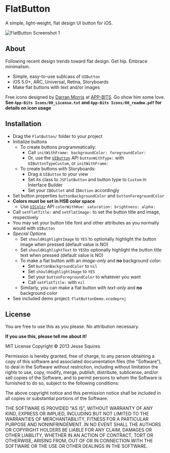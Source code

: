 # FlatButton

A simple, light-weight, flat design UI button for iOS.

![FlatButton Screenshot 1][1]

## About

Following recent design trends toward flat design. Get hip. Embrace minimalism.

* Simple, easy-to-use sublcass of `UIButton`
* iOS 5.0+, ARC, Universal, Retina, Storyboards
* Make flat buttons with text and/or images

Free icons designed by [Darran Morris](https://twitter.com/darranmorris) at [APP-BITS](http://app-bits.com). Go show him some love.
**See `App-Bits Icons/00_License.txt` and `App-Bits Icons/00_readme.pdf` for details on icon usage**

## Installation

* Drag the `FlatButton/` folder to your project
* Initialize buttons
	* To create buttons programmatically:
		* Call `initWithFrame: backgroundColor: foregroundColor:`
		* Or, use the [`UIButton`][2] API `buttonWithType:` with `UIButtonTypeCustom`, or `initWithFrame:`
	* To create buttons with Storyboards:
		* Drag a `UIButton` to your view
		* Set its class to `JSFlatButton` and button type to `Custom` in Interface Builder
		* Set your `IBOutlet` and `IBAction` accordingly
* Set button properties `buttonBackgroundColor` and `buttonForegroundColor`
* **Colors must be set in HSB color space**
	* Use [`UIColor`][3] API `colorWithHue: saturation: brightness: alpha:`
* Call `setFlatTitle:` and `setFlatImage:` to set the button title and image, respectively
* You may set your button title font and other attributes as you normally would with `UIButton`
* *Special Options*
	* Set `shouldHighlightImage` to `YES` to optionally highlight the button image when pressed (default value is NO)
	* Set `shouldHighlightText` to `YES`to optionally highlight the button title text when pressed (default value is NO)
	* To make a flat button with an *image-only* and **no** background color:
		* Set `buttonBackgroundColor` to `nil`
		* Set `shouldHighlightImage` to `YES`
		* Set your `buttonForegroundColor` to whatever you want
		* Call `setFlatTitle:` with `nil`
	* Similarly, you can make a flat button with *text-only* and **no** background color
* See included demo project: `FlatButtonDemo.xcodeproj` 

## License

You are free to use this as you please. No attribution necessary. 

**If you use this, please tell me about it!**

MIT License
Copyright &copy; 2013 Jesse Squires

Permission is hereby granted, free of charge, to any person obtaining a copy of this software and associated documentation files (the "Software"), to deal in the Software without restriction, including without limitation the rights to use, copy, modify, merge, publish, distribute, sublicense, and/or sell copies of the Software, and to permit persons to whom the Software is furnished to do so, subject to the following conditions:

The above copyright notice and this permission notice shall be included in all copies or substantial portions of the Software.

THE SOFTWARE IS PROVIDED "AS IS", WITHOUT WARRANTY OF ANY KIND, EXPRESS OR IMPLIED, INCLUDING BUT NOT LIMITED TO THE WARRANTIES OF MERCHANTABILITY, FITNESS FOR A PARTICULAR PURPOSE AND NONINFRINGEMENT. IN NO EVENT SHALL THE AUTHORS OR COPYRIGHT HOLDERS BE LIABLE FOR ANY CLAIM, DAMAGES OR OTHER LIABILITY, WHETHER IN AN ACTION OF CONTRACT, TORT OR OTHERWISE, ARISING FROM, OUT OF OR IN CONNECTION WITH THE SOFTWARE OR THE USE OR OTHER DEALINGS IN THE SOFTWARE.

[1]:https://raw.github.com/jessesquires/FlatButton/master/Screenshots/screenshot-iphone4.png

[2]:http://developer.apple.com/library/ios/#DOCUMENTATION/UIKit/Reference/UIButton_Class/UIButton/UIButton.html
[3]:http://developer.apple.com/library/ios/#documentation/uikit/reference/UIColor_Class/Reference/Reference.html